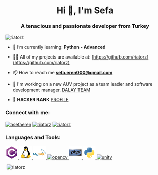 <h1 align="center">Hi 👋, I'm Sefa</h1>
<h3 align="center">A tenacious and passionate developer from Turkey</h3>

<p align="left"> <img src="https://komarev.com/ghpvc/?username=riatorz&label=Profile%20views&color=ff0f32&style=flat" alt="riatorz" /> </p>

- 🌱 I’m currently learning: **Python - Advanced**

- 👨‍💻 All of my projects are available at: [https://github.com/riatorz](https://github.com/riatorz)

- 📫 How to reach me **sefa.eren000@gmail.com**

- 🤖 I'm working on a new AUV project as a team leader and software development manager. [DALAY TEAM](https://github.com/DALAY-SOFTWARE)

- 👨‍ **HACKER RANK** [PROFILE](https://www.hackerrank.com/riatorz)

<h3 align="left">Connect with me:</h3>
<p align="left">
<a href="https://linkedin.com/in/sefaeren" target="blank"><img align="center" src="https://cdn.jsdelivr.net/npm/simple-icons@3.0.1/icons/linkedin.svg" alt="hsefaeren" height="30" width="40" /></a>
<a href="https://www.hackerrank.com/riatorz" target="blank"><img align="center" src="https://raw.githubusercontent.com/rahuldkjain/github-profile-readme-generator/master/src/images/icons/Social/hackerrank.svg" alt="riatorz" height="30" width="40" /></a>
<a href="https://www.leetcode.com/riatorz" target="blank"><img align="center" src="https://raw.githubusercontent.com/rahuldkjain/github-profile-readme-generator/master/src/images/icons/Social/leet-code.svg" alt="riatorz" height="30" width="40" /></a>

</p>

<h3 align="left">Languages and Tools:</h3>
<p align="left"> <a href="https://www.w3schools.com/cs/" target="_blank"> <img src="https://raw.githubusercontent.com/devicons/devicon/master/icons/csharp/csharp-original.svg" alt="csharp" width="40" height="40"/> </a> <a href="https://www.linux.org/" target="_blank"> <img src="https://raw.githubusercontent.com/devicons/devicon/master/icons/linux/linux-original.svg" alt="linux" width="40" height="40"/> </a> <a href="https://www.mysql.com/" target="_blank"> <img src="https://raw.githubusercontent.com/devicons/devicon/master/icons/mysql/mysql-original-wordmark.svg" alt="mysql" width="40" height="40"/> </a> <a href="https://opencv.org/" target="_blank"> <img src="https://www.vectorlogo.zone/logos/opencv/opencv-icon.svg" alt="opencv" width="40" height="40"/> </a> <a href="https://www.php.net" target="_blank"> <img src="https://raw.githubusercontent.com/devicons/devicon/master/icons/php/php-original.svg" alt="php" width="40" height="40"/> </a> <a href="https://www.python.org" target="_blank"> <img src="https://raw.githubusercontent.com/devicons/devicon/master/icons/python/python-original.svg" alt="python" width="40" height="40"/> </a> <a href="https://unity.com/" target="_blank"> <img src="https://www.vectorlogo.zone/logos/unity3d/unity3d-icon.svg" alt="unity" width="40" height="40"/> </a> </p>

<p><img align="left" src="![Anurag's GitHub stats](https://github-readme-stats.vercel.app/api?username=anuraghazra&show_icons=true&theme=tokyonight)" alt="" /></p>

<p>&nbsp;<img align="center" src="https://github-readme-stats.vercel.app/api?username=riatorz&show_icons=true&theme=dark&locale=en" alt="riatorz" /></p>
